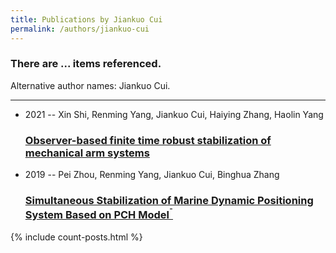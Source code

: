 ```yaml
---
title: Publications by Jiankuo Cui
permalink: /authors/jiankuo-cui
---
```


<h3 id="number-posts">There are ... items referenced.</h3>
<p id='info-authors'>Alternative author names: Jiankuo Cui.</p>
<hr />
<ul class="post-list">
<li><span class='post-meta'>2021 -- Xin Shi, Renming Yang, Jiankuo Cui, Haiying Zhang, Haolin Yang</span><h3><a class='post-link' href="{{ site.baseurl }}/observer-based-finite-time-robust-stabilization-of-mechanical-arm-systems">Observer-based finite time robust stabilization of mechanical arm systems</a></h3></li>
<li><span class='post-meta'>2019 -- Pei Zhou, Renming Yang, Jiankuo Cui, Binghua Zhang</span><h3><a class='post-link' href="{{ site.baseurl }}/simultaneous-stabilization-of-marine-dynamic-positioning-system-based-on-pch-model-sup-sup">Simultaneous Stabilization of Marine Dynamic Positioning System Based on PCH Model<sup>¯</sup></a></h3></li>

</ul>
{% include count-posts.html %}
